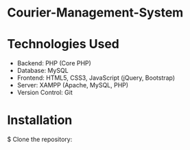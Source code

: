 # Courier-Management-System
# Technologies Used
* Backend: PHP (Core PHP)
* Database: MySQL
* Frontend: HTML5, CSS3, JavaScript (jQuery, Bootstrap)
* Server: XAMPP (Apache, MySQL, PHP)
* Version Control: Git
# Installation
$ Clone the repository:
